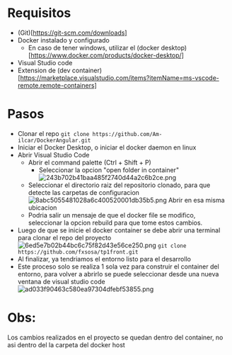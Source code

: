 # Requisitos
- (Git)[https://git-scm.com/downloads] 
- Docker instalado y configurado 
	- En caso de tener windows, utilizar el (docker desktop)[https://www.docker.com/products/docker-desktop/]
- Visual Studio code
- Extension de (dev container)[https://marketplace.visualstudio.com/items?itemName=ms-vscode-remote.remote-containers]
# Pasos
- Clonar el repo
```git clone https://github.com/Am-ilcar/DockerAngular.git```
- Iniciar el Docker Desktop, o iniciar el docker daemon en linux
- Abrir Visual Studio Code
	- Abrir el command palette (Ctrl + Shift + P)
		- Seleccionar la opcion "open folder in container"
		![243b702b41baa485f2740d44a2c6b2ce.png](../_resources/243b702b41baa485f2740d44a2c6b2ce.png)
	- Seleccionar el directorio raiz del repositorio clonado, para que detecte las carpetas de configuracion
		![8abc5055481028a6c400520001db35b5.png](../_resources/8abc5055481028a6c400520001db35b5.png)
		Abrir en esa misma ubicacion
	- Podria salir un mensaje de que el docker file se modifico, seleccionar la opcion rebuild para que tome estos cambios.
- Luego de que se inicie el docker container se debe abrir una terminal para clonar el repo del proyecto
	![6ed5e7b02b44bc6c75f82d43e56ce250.png](../_resources/6ed5e7b02b44bc6c75f82d43e56ce250.png)
	```git clone https://github.com/fxsosa/tp1front.git```
- Al finalizar, ya tendriamos el entorno listo para el desarrollo
- Este proceso solo se realiza 1 sola vez para construir el container del entorno, para volver a abrirlo se puede seleccionar desde una nueva ventana de visual studio code
	![ad033f90463c580ea97304dfebf53855.png](../_resources/ad033f90463c580ea97304dfebf53855.png)
# Obs:
Los cambios realizados en el proyecto se quedan dentro del container, no asi dentro del la carpeta del docker host


